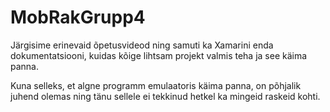 # MobRakGrupp4

Järgisime erinevaid õpetusvideod ning samuti ka Xamarini enda dokumentatsiooni, kuidas kõige lihtsam projekt valmis teha ja see käima panna.

Kuna selleks, et algne programm emulaatoris käima panna, on põhjalik juhend olemas ning tänu sellele ei tekkinud hetkel ka mingeid raskeid kohti.
